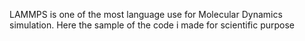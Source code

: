 LAMMPS is one of the most language use for Molecular Dynamics simulation. Here the sample of the code i made for scientific purpose
